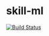 skill-ml
=========

[![Build Status](https://travis-ci.org/workforce-data-initiative/skills-ml.svg?branch=master)](https://travis-ci.org/workforce-data-initiative/skills-ml)

